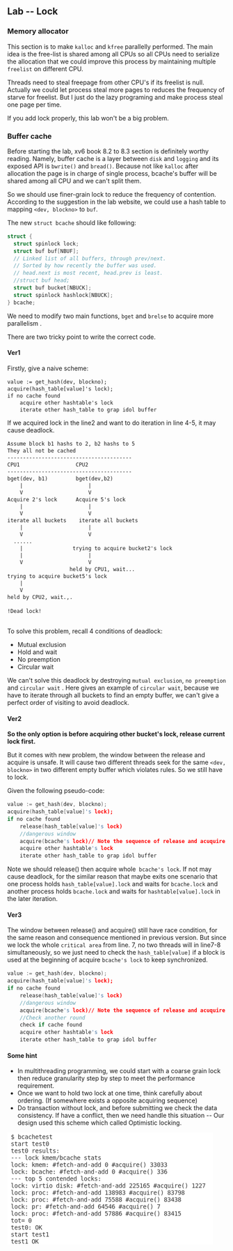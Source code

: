 ## Lab -- Lock

### Memory allocator

This section is to make `kalloc` and `kfree` parallelly performed. The main idea is the free-list is shared among all CPUs so all CPUs need to serialize the allocation that we could improve this process by maintaining multiple `freelist` on different CPU.



Threads need to steal freepage from other CPU's if its freelist is null. Actually we could let process steal more pages to reduces the frequency of starve for freelist. But I just do the lazy programing and make process steal one page per time.



If you add lock properly, this lab won't be a big problem.



### Buffer cache

Before starting the lab, xv6 book 8.2 to 8.3 section is definitely worthy reading. Namely, buffer cache is a layer between `disk` and `logging`  and its exposed API is `bwrite()` and `bread()`.  Because not like `kalloc` after allocation the page is in charge of single process,  bcache's buffer will be shared among all CPU and we can't split them.

So we should use finer-grain lock to reduce the frequency of contention. According to the suggestion in the lab website, we could use a hash table to mapping `<dev, blockno>` to `buf`. 

The new `struct bcache` should like following:

```c
struct {
  struct spinlock lock;
  struct buf buf[NBUF];
  // Linked list of all buffers, through prev/next.
  // Sorted by how recently the buffer was used.
  // head.next is most recent, head.prev is least.
  //struct buf head;
  struct buf bucket[NBUCK];
  struct spinlock hashlock[NBUCK];
} bcache;
```

We need to modify two main functions, `bget` and `brelse` to acquire more parallelism .

There are two tricky point to write the correct code.

#### Ver1

Firstly, give a naive scheme:

```
value := get_hash(dev, blockno);
acquire(hash_table[value]'s lock);
if no cache found
	acquire other hashtable's lock
	iterate other hash_table to grap idol buffer
```

If we acquired lock in the line2 and want to do iteration in line 4-5, it may cause deadlock. 

```
Assume block b1 hashs to 2, b2 hashs to 5
They all not be cached
----------------------------------------
CPU1                  CPU2
----------------------------------------
bget(dev, b1)         bget(dev,b2)
    |                     |
    V                     V
Acquire 2's lock      Acquire 5's lock
    |                     |
    V                     V
iterate all buckets    iterate all buckets
    |                     |
    V                     V
  ......                
    |                trying to acquire bucket2's lock
    |                     |
    V                     V
                    held by CPU1, wait...
trying to acquire bucket5's lock
    |
    V
held by CPU2, wait.,.

!Dead lock!


```

To solve this problem,  recall 4 conditions of deadlock:

* Mutual exclusion
* Hold and wait
* No preemption
* Circular wait

We can't solve this deadlock by destroying `mutual exclusion`, `no preemption` and `circular wait` . Here gives an example of `circular wait`, because we have to iterate through all buckets to find an empty buffer, we can't give a perfect order of visiting to avoid deadlock.

#### Ver2

**So the only option is before acquiring other bucket's lock, release current lock first.**

But it comes with new problem, the window between the release and acquire is unsafe. It will cause two different threads seek for the same `<dev, blockno>` in two different empty buffer which violates rules. So we still have to lock.

Given the following pseudo-code:

```c++
value := get_hash(dev, blockno);
acquire(hash_table[value]'s lock);
if no cache found
    release(hash_table[value]'s lock)
    //dangerous window
    acquire(bcache's lock)// Note the sequence of release and acuquire
	acquire other hashtable's lock
	iterate other hash_table to grap idol buffer
```

Note we should release() then acquire whole` bcache's lock`. If not may cause deadlock, for the similar reason that maybe exits one scenario that one process holds `hash_table[value].lock` and waits for `bcache.lock` and another process holds `bcache.lock` and waits for `hashtable[value].lock` in the later iteration.

#### Ver3

The window between release() and acquire() still have race condition, for the same reason and consequence mentioned in previous version. But since we lock the whole `critical area` from line. 7,  no two threads will in line7-8 simultaneously,  so we just need to check the `hash_table[value]` if a block is used at the beginning of acquire `bcache's lock` to keep synchronized.

```c
value := get_hash(dev, blockno);
acquire(hash_table[value]'s lock);
if no cache found
    release(hash_table[value]'s lock)
    //dangerous window
    acquire(bcache's lock)// Note the sequence of release and acuquire
    //Check another round        
    check if cache found
	acquire other hashtable's lock
	iterate other hash_table to grap idol buffer
```



#### Some hint

* In multithreading programming,  we could start with a coarse grain lock then reduce granularity step by step to meet the performance requirement.
* Once we want to hold two lock at one time, think carefully about ordering. (If somewhere exists a opposite acquiring sequence)
* Do transaction without lock, and before submitting we check the data consistency. If have a conflict, then we need handle this situation -- Our design used this scheme which called Optimistic locking.

![image-20220102155708798](Image/lab7-1.png)

